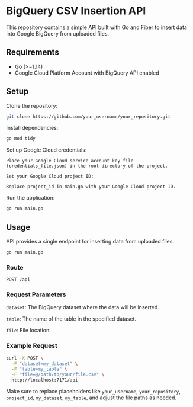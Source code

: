 # BigQuery CSV Insertion API

This repository contains a simple API built with Go and Fiber to insert data into Google BigQuery from uploaded files.

## Requirements

- Go (>=1.14)
- Google Cloud Platform Account with BigQuery API enabled

## Setup

Clone the repository:

```bash
git clone https://github.com/your_username/your_repository.git
```
Install dependencies:
```bash
go mod tidy
```
Set up Google Cloud credentials:
```
Place your Google Cloud service account key file (credentials_file.json) in the root directory of the project.

Set your Google Cloud project ID:

Replace project_id in main.go with your Google Cloud project ID.
```

Run the application:
```bash
go run main.go
```
## Usage
API provides a single endpoint for inserting data from uploaded files:
```bash
go run main.go
```
### Route
`POST /api`

### Request Parameters
`dataset`: The BigQuery dataset where the data will be inserted.

`table`: The name of the table in the specified dataset.

`file`: File location.
### Example Request
```bash
curl -X POST \
  -F "dataset=my_dataset" \
  -F "table=my_table" \
  -F "file=@/path/to/your/file.csv" \
  http://localhost:7171/api
```

Make sure to replace placeholders like `your_username`, `your_repository`, `project_id`, `my_dataset`, `my_table`, and adjust the file paths as needed.

